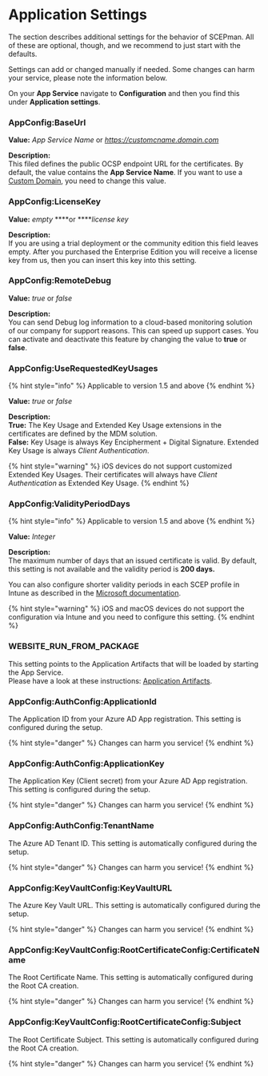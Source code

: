 # Application Settings

The section describes additional settings for the behavior of SCEPman. All of these are optional, though, and we recommend to just start with the defaults.

Settings can add or changed manually if needed. Some changes can harm your service, please note the information below.

On your **App Service** navigate to **Configuration** and then you find this under **Application settings**.

### AppConfig:BaseUrl

**Value:** _App Service Name_ or _https://customcname.domain.com_  
  
**Description:**  
This filed defines the public OCSP endpoint URL for the certificates. By default, the value contains the **App Service Name**. If you want to use a [Custom Domain](../03_customdomain.md), you need to change this value.

### AppConfig:LicenseKey

**Value:** _empty_ ****or ****_license key_

**Description:**  
If you are using a trial deployment or the community edition this field leaves empty. After you purchased the Enterprise Edition you will receive a license key from us, then you can insert this key into this setting.

### AppConfig:RemoteDebug

**Value:** _true_ or _false_

**Description:**  
You can send Debug log information to a cloud-based monitoring solution of our company for support reasons. This can speed up support cases. You can activate and deactivate this feature by changing the value to **true** or **false**.

### AppConfig:UseRequestedKeyUsages

{% hint style="info" %}
Applicable to version 1.5 and above
{% endhint %}

**Value:** _true_ or _false_

**Description:  
True:** The Key Usage and Extended Key Usage extensions in the certificates are defined by the MDM solution.   
**False:** Key Usage is always Key Encipherment + Digital Signature. Extended Key Usage is always _Client Authentication_.

{% hint style="warning" %}
iOS devices do not support customized Extended Key Usages. Their certificates will always have _Client Authentication_ as Extended Key Usage.
{% endhint %}

### AppConfig:ValidityPeriodDays

{% hint style="info" %}
Applicable to version 1.5 and above
{% endhint %}

**Value:** _Integer_

**Description:**  
The maximum number of days that an issued certificate is valid. By default, this setting is not available and the validity period is **200 days.**

You can also configure shorter validity periods in each SCEP profile in Intune as described in the [Microsoft documentation](https://docs.microsoft.com/en-us/mem/intune/protect/certificates-scep-configure#modify-the-validity-period-of-the-certificate-template). 

{% hint style="warning" %}
iOS and macOS devices do not support the configuration via Intune and you need to configure this setting.
{% endhint %}

### WEBSITE\_RUN\_FROM\_PACKAGE

This setting points to the Application Artifacts that will be loaded by starting the App Service.  
Please have a look at these instructions: [Application Artifacts](application-artifacts.md#change-artifacts).

### AppConfig:AuthConfig:ApplicationId

The Application ID from your Azure AD App registration. This setting is configured during the setup.

{% hint style="danger" %}
Changes can harm you service!
{% endhint %}

### AppConfig:AuthConfig:ApplicationKey

The Application Key \(Client secret\) from your Azure AD App registration. This setting is configured during the setup.

{% hint style="danger" %}
Changes can harm you service!
{% endhint %}

### AppConfig:AuthConfig:TenantName

The Azure AD Tenant ID. This setting is automatically configured during the setup.

{% hint style="danger" %}
Changes can harm you service!
{% endhint %}

### AppConfig:KeyVaultConfig:KeyVaultURL

The Azure Key Vault URL. This setting is automatically configured during the setup.

{% hint style="danger" %}
Changes can harm you service!
{% endhint %}

### AppConfig:KeyVaultConfig:RootCertificateConfig:CertificateName

The Root Certificate Name. This setting is automatically configured during the Root CA creation.

{% hint style="danger" %}
Changes can harm you service!
{% endhint %}

### AppConfig:KeyVaultConfig:RootCertificateConfig:Subject

The Root Certificate Subject. This setting is automatically configured during the Root CA creation.

{% hint style="danger" %}
Changes can harm you service!
{% endhint %}



